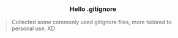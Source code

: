 <center><h3>Hello .gitignore</h3></center>

> Collected some commonly used gitignore files, more tailored to personal use. XD





